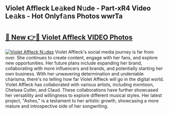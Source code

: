 ## Violet Affleck Le𝚊ked N𝚞de - Part-xR4 Video Le𝚊ks - Hot Onlyf𝚊ns Photos wwrTa

# <h2><a href="http://ab18605.deff.icu/?id=Violet+Affleck">🔗 New 👉🔴 Violet Affleck VIDEO Photos</a></h2>

[![Violet Affleck N𝚞des](https://i.imgur.com/rIISA9y.gif)](http://ab18605.deff.icu/?id=Violet+Affleck)
Violet Affleck's social media journey is far from over. She continues to create content, engage with her fans, and explore new opportunities. Her future plans include expanding her brand, collaborating with more influencers and brands, and potentially starting her own business. With her unwavering determination and undeniable charisma, there's no telling how far Violet Affleck will go in the digital world. Violet Affleck has collaborated with various artists, including mxmtoon, Chelsea Cutler, and Claud. These collaborations have further showcased her versatility and willingness to explore different musical styles. Her latest project, "Ashes," is a testament to her artistic growth, showcasing a more mature and introspective side of her songwriting.
